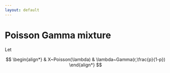 ```yaml
---
layout: default
---
```


# Poisson Gamma mixture

Let


$$
\begin{align*}
  & X~Poisson(\lambda)
  & \lambda~Gamma(r,\frac{p}{1-p})
\end{align*}
$$
